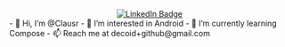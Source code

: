 <div id="header" align="center">
  <div id="badges">
    <a href="https://www.linkedin.com/in/clausr/">
      <img src="https://img.shields.io/badge/LinkedIn-blue?style=for-the-badge&logo=linkedin&logoColor=white" alt="LinkedIn Badge"/>
    </a>
  </div>
</div>
- 👋 Hi, I’m @Clausr
- 👀 I’m interested in Android 
- 🌱 I’m currently learning Compose
- 📫 Reach me at decoid+github@gmail.com

<!---
Clausr/Clausr is a ✨ special ✨ repository because its `README.md` (this file) appears on your GitHub profile.
You can click the Preview link to take a look at your changes.
--->
